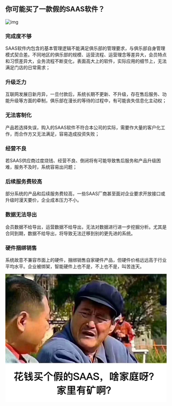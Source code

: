 ## 你可能买了一款假的SAAS软件？

![img](https://timgsa.baidu.com/timg?image&quality=80&size=b9999_10000&sec=1570281210630&di=29847d9544e78c88e02a1dd702d351ca&imgtype=0&src=http%3A%2F%2Fp4.so.qhmsg.com%2Ft01a84c2b582c556ed9.jpg)

### 完成度不够

SAAS软件内包含的基本管理逻辑不能满足俱乐部的管理要求，与俱乐部自身管理模式契合差。不同地区的俱乐部的规模、运营流程、运营理念等差异大，会员特点和习惯差异大，业务流程不断变化，表面高大上的软件，实际应用的细节上，无法满足门店的日常需求；

### 升级乏力

互联网发展日新月异，一旦付款后，系统长期不更新、不升级，存在售后服务、功能升级等方面的牵制，俱乐部在漫长的等待的过程中，有可能丧失信息化主动权；

### 无法客制化

产品若选择失误，购入的SAAS软件不符合本公司的实际，需要作大量的客户化工作，而合作方又无法满足，容易造成投资失败；

### 经营不良

若SAAS供应商过度烧钱、经营不良、倒闭将有可能导致售后服务和产品升级困难，服务不及时，系统容易出问题；

### 后续服务费较高

部分系统的产品和后续服务费较高，一些SAAS厂商甚至面对企业要求开放接口或升级时漫天要价，企业成本压力不小。

### 数据无法导出

会员数据不给导出，运营数据不给导出，无法对数据进行进一步挖掘分析。尤其是合同到期，数据不给导出，将导致无法迁移到别的更先进的系统。

### 硬件捆绑销售

系统故意不兼容市面上的硬件，捆绑销售自家硬件产品，但硬件价格远远高于行业平均水平。企业被绑架，智能硬件上也不是，不上也不是，叫苦连天。

![image-20191005183112429](../assets/mp/image-20191005183112429.png)